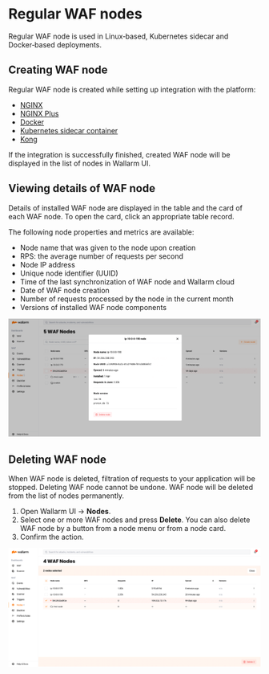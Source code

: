 # Regular WAF nodes

Regular WAF node is used in Linux‑based, Kubernetes sidecar and Docker‑based deployments.

## Creating WAF node

Regular WAF node is created while setting up integration with the platform:

* [NGINX](../../admin-en/installation-nginx-en.md)
* [NGINX Plus](../../admin-en/installation-nginxplus-en.md)
* [Docker](../../admin-en/installation-docker-en.md)
* [Kubernetes sidecar container](../../admin-en/installation-guides/kubernetes/wallarm-sidecar-container.md)
* [Kong](../../admin-en/installation-kong-en.md)

If the integration is successfully finished, created WAF node will be displayed in the list of nodes in Wallarm UI.

## Viewing details of WAF node

Details of installed WAF node are displayed in the table and the card of each WAF node. To open the card, click an appropriate table record.

The following node properties and metrics are available:

* Node name that was given to the node upon creation
* RPS: the average number of requests per second
* Node IP address
* Unique node identifier (UUID)
* Time of the last synchronization of WAF node and Wallarm cloud
* Date of WAF node creation
* Number of requests processed by the node in the current month
* Versions of installed WAF node components

![!Regular WAF node card](../../images/user-guides/nodes/view-regular-node.png)

## Deleting WAF node

When WAF node is deleted, filtration of requests to your application will be stopped. Deleting WAF node cannot be undone. WAF node will be deleted from the list of nodes permanently.

1. Open Wallarm UI → **Nodes**.
2. Select one or more WAF nodes and press **Delete**. You can also delete WAF node by a button from a node menu or from a node card.
3. Confirm the action.

![!Deleting the node](../../images/user-guides/nodes/delete-node.png)